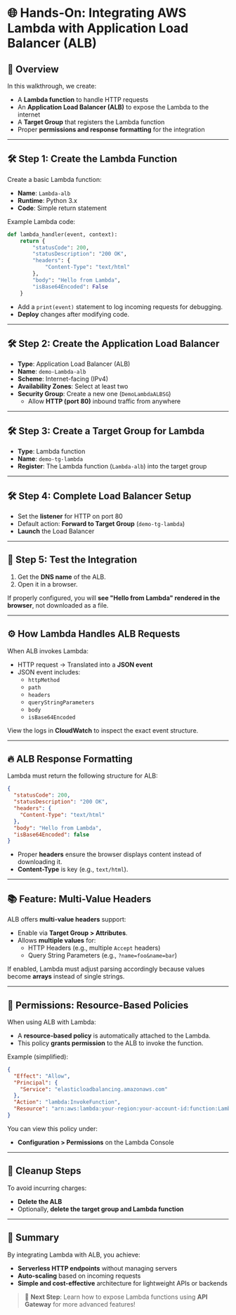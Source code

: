 
# 🌐 Hands-On: Integrating AWS Lambda with Application Load Balancer (ALB)

## 📘 Overview

In this walkthrough, we create:
- A **Lambda function** to handle HTTP requests
- An **Application Load Balancer (ALB)** to expose the Lambda to the internet
- A **Target Group** that registers the Lambda function
- Proper **permissions and response formatting** for the integration

---

## 🛠️ Step 1: Create the Lambda Function

Create a basic Lambda function:
- **Name**: `Lambda-alb`
- **Runtime**: Python 3.x
- **Code**: Simple return statement

Example Lambda code:

```python
def lambda_handler(event, context):
    return {
        "statusCode": 200,
        "statusDescription": "200 OK",
        "headers": {
            "Content-Type": "text/html"
        },
        "body": "Hello from Lambda",
        "isBase64Encoded": False
    }
```

- Add a `print(event)` statement to log incoming requests for debugging.
- **Deploy** changes after modifying code.

---

## 🛠️ Step 2: Create the Application Load Balancer

- **Type**: Application Load Balancer (ALB)
- **Name**: `demo-Lambda-alb`
- **Scheme**: Internet-facing (IPv4)
- **Availability Zones**: Select at least two
- **Security Group**: Create a new one (`DemoLambdaALBSG`)
  - Allow **HTTP (port 80)** inbound traffic from anywhere

---

## 🛠️ Step 3: Create a Target Group for Lambda

- **Type**: Lambda function
- **Name**: `demo-tg-lambda`
- **Register**: The Lambda function (`Lambda-alb`) into the target group

---

## 🛠️ Step 4: Complete Load Balancer Setup

- Set the **listener** for HTTP on port 80
- Default action: **Forward to Target Group** (`demo-tg-lambda`)
- **Launch** the Load Balancer

---

## 🧪 Step 5: Test the Integration

1. Get the **DNS name** of the ALB.
2. Open it in a browser.

If properly configured, you will **see "Hello from Lambda" rendered in the browser**, not downloaded as a file.

---

## ⚙️ How Lambda Handles ALB Requests

When ALB invokes Lambda:
- HTTP request → Translated into a **JSON event**
- JSON event includes:
  - `httpMethod`
  - `path`
  - `headers`
  - `queryStringParameters`
  - `body`
  - `isBase64Encoded`

View the logs in **CloudWatch** to inspect the exact event structure.

---

## 🔥 ALB Response Formatting

Lambda must return the following structure for ALB:

```json
{
  "statusCode": 200,
  "statusDescription": "200 OK",
  "headers": {
    "Content-Type": "text/html"
  },
  "body": "Hello from Lambda",
  "isBase64Encoded": false
}
```

- Proper **headers** ensure the browser displays content instead of downloading it.
- **Content-Type** is key (e.g., `text/html`).

---

## 📚 Feature: Multi-Value Headers

ALB offers **multi-value headers** support:
- Enable via **Target Group > Attributes**.
- Allows **multiple values** for:
  - HTTP Headers (e.g., multiple `Accept` headers)
  - Query String Parameters (e.g., `?name=foo&name=bar`)

If enabled, Lambda must adjust parsing accordingly because values become **arrays** instead of single strings.

---

## 🔐 Permissions: Resource-Based Policies

When using ALB with Lambda:
- A **resource-based policy** is automatically attached to the Lambda.
- This policy **grants permission** to the ALB to invoke the function.

Example (simplified):

```json
{
  "Effect": "Allow",
  "Principal": {
    "Service": "elasticloadbalancing.amazonaws.com"
  },
  "Action": "lambda:InvokeFunction",
  "Resource": "arn:aws:lambda:your-region:your-account-id:function:Lambda-alb"
}
```

You can view this policy under:
- **Configuration > Permissions** on the Lambda Console

---

## 🧹 Cleanup Steps

To avoid incurring charges:
- **Delete the ALB**
- Optionally, **delete the target group and Lambda function**

---

## 🧠 Summary

By integrating Lambda with ALB, you achieve:
- **Serverless HTTP endpoints** without managing servers
- **Auto-scaling** based on incoming requests
- **Simple and cost-effective** architecture for lightweight APIs or backends

> 🚀 **Next Step**: Learn how to expose Lambda functions using **API Gateway** for more advanced features!
